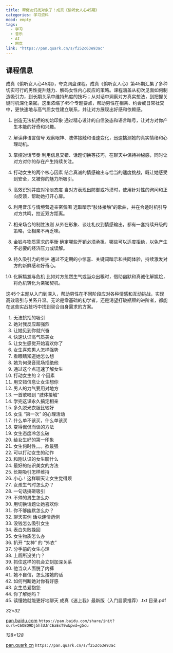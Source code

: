 ```yaml
---
title: 帮佬友们找对象了！成真《偷听女人心45期》
categories: 学习资料
mood: empty
tags:
  - 学习
  - 音乐
  - AI
  - 网盘
link: "https://pan.quark.cn/s/f252c63e93ac"
---
```


## 课程信息

成真《偷听女人心45期》，夸克网盘课程。成真《偷听女人心》第45期汇集了多种切实可行的男性提升魅力、解码女性内心反应的策略。课程涵盖从初次见面如何制造吸引力，到长期关系中维持热度的技巧；从对话中洞察对方真实想法，到把握关键时机深化亲密。这里浓缩了45个专题要点，帮助男性在相亲、约会或日常社交中，更快速地与高气质女性建立联系，并让对方展现出好感和依赖感。

1. 创造无法抗拒的初始印象
通过精心设计的自信姿态和语言暗号，让对方对你产生本能的好奇和兴趣。

2. 解读非语言信号
观察眼神、肢体接触和语速变化，迅速揣测她的真实情绪和心理动机。

3. 掌控对话节奏
利用信息交错、话题切换等技巧，在聊天中保持神秘感，同时让对方对你的存在产生持续关注。

4. 打动女生的两个核心因素
结合真诚的情感输出与恰当的适度挑战，既让她感受到安全，又被你的魅力所吸引。

5. 高效识别并应对冷淡态度
当对方表现出防御或冷漠时，使用针对性的询问和正向反馈，帮助她打开心扉。

6. 利用音乐与情境营造亲密氛围
选取暗示“肢体接触”的歌曲，并在合适时机引导对方共鸣，拉近双方距离。

7. 相亲场合的制胜法则
从外在形象、谈吐礼仪到情感输出，都有一套持续升级的策略，让相亲不再乏味。

8. 金钱与物质需求的平衡
确定哪些开销必须承担，哪些可以适度拒绝，以免产生不必要的经济压力或误解。

9. 持久吸引力的维护
通过不定期的小惊喜、关键词暗示和共同体验，持续激发对方的新鲜感和好奇心。

10. 化解尴尬与危机
比如对方忽然生气或当众出糗时，借助幽默和真诚化解尴尬，将危机转化为亲密契机。

这45个主题从入门到深入，帮助男性在不同阶段应对各种情感和互动挑战，实现高效吸引与关系升温。无论是零基础的初学者，还是渴望打破瓶颈的进阶者，都能在这些实战技巧中找到契合自身需求的方案。

  01. 无法抗拒的吸引
02. 她对我反应超强烈
03. 让她见到你就兴奋
04. 快速认识高气质美女
05. 让女生感觉开始喜欢你了
06. 女生喜欢男人怎样强势
07. 看眼睛知道她怎么想
08. 她为何录音现场拒绝他
09. 通过这个点迅速了解女生
10. 打动女生的 2 个因素
11. 用交错信息让女生想你
12. 男人的力气要用对地方
13. 一首歌唱到 “肢体接触”
14. 学完这课永久搞定相亲
15. 多久脱光衣服比较好
16. 女生 “第一次” 的心理活动
17. 什么单不该买，什么单该买
18. 变得侃侃而谈的方法
19. 女生态度冷怎么破
20. 给女生好的第一印象
21. 女生何时性。。。欲最强
22. 可以打动女生的动作
23. 和刚认识的女生聊什么
24. 最好的结识美女的方法
25. 长期吸引怎样维持
26. 小心！这样聊天让女生觉得烦
27. 女孩生气时怎么办？
28. 一句话搞砸吸引
29. 不帅的男生怎么办
30. 用切换话题让她喜欢你
31. 你不够幽默怎么办？
32. 聊天实例 话块连情范例
33. 没钱怎么吸引女生
34. 表白失败挽回
35. 女生物质怎么办
36. 扒开 “女神” 的 “外衣”
37. 分手前的女生心理
38. 上厕所没关门？
39. 抓住这样的机会立刻加深关系
40. 他当众人面脱了内裤
41. 她不自信，怎么接她的话
42. 如何判断她对你有好感
43. 女生总爱抱怨
44. 你了解她吗？
45. 读懂她就能更好地聊天
成真《迷上我》最新版（入门启蒙推荐）.txt
目录.pdf

 *32×32*

[pan.baidu.com](https://pan.baidu.com/share/init?surl=C6OBQ9Dj5hlUJnCEaEsT9w&pwd=g5cu) `https://pan.baidu.com/share/init?surl=C6OBQ9Dj5hlUJnCEaEsT9w&pwd=g5cu`



 *128×128*

[pan.quark.cn](https://pan.quark.cn/s/f252c63e93ac) `https://pan.quark.cn/s/f252c63e93ac`


